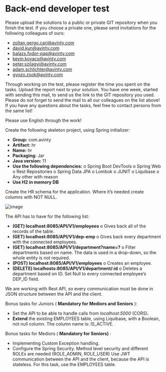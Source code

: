 # Back-end developer test

Please upload the solutions to a public or private GIT repository when you finish the test.
If you choose a private one, please send invitations for the following colleagues of ours:

- zoltan.gergo.cari@avinty.com
- david.kun@avinty.com
- balazs.fodor-pap@avinty.com
- kevin.kovacs@avinty.com
- peter.szilagyi@avinty.com
- adam.schlichter@avinty.com
- gyozo.zsok@avinty.com

Through working on the test, please register the time you spent on the tasks. Upload the
report next to your solution.
You have one week, started with sending this mail, to send us the link to the GIT repository
you used.
Please do not forget to send the mail to all our colleagues on the list above! If you have
any questions about the tasks, feel free to contact persons from the same list!

Please use English through the work!


Create the following skeleton project, using Spring initializer:

- **Group:** com.avinty
- **Artifact:** hr
- **Name:** hr
- **Packaging:** Jar
- **Java version:** 11
- **Use the following dependencies:**
    o Spring Boot DevTools
    o Spring Web
    o Rest Repositories
    o Spring Data JPA
    o Lombok
    o JUNIT
    o Liquibase
    o Any other with reason
- **Use H2 in memory DB**

Create the HR schema for the application. Where it’s needed create columns with NOT
NULL.

![image](https://user-images.githubusercontent.com/50501945/194535455-025ee646-7900-45f9-90c5-71dfb3a05c00.png)


The API has to have for the following list:

- **(GET) localhost:8085/API/V1/employees**
    o Gives back all of the records of the table.
- **(GET) localhost:8085/API/V1/dep-emp**
    o Gives back every department with the connected employees.
- **(GET) localhost:8085/API/V1/department?name=?**
    o Filter departments based on name. The data is used in a drop-down, so
       the whole entity is not required.
- **(POST) localhost:8085/API/V1/employees**
    o Creates an employee.
- **(DELETE) localhosts:8085/API/V1/department/:id**
    o Deletes a department based on ID. Set Null to every connected employee’s
       DEP_ID field.

We are working with Rest API, so every communication must be done in JSON structure
between the API and the client.

Bonus tasks for Juniors ( **Mandatory for Mediors and Seniors** ):

- Set the API to be able to handle calls from _localhost:5000_ (CORS).
- **Extend** the existing EMPLOYEES table, using Liquibase, with a Boolean, not null
    column. The column name is: IS_ACTIVE.

Bonus tasks for Mediors ( **Mandatory for Seniors)** :

- Implementing Custom Exception handling.
- Configure the Spring Security. Method level security and different ROLEs are
    needed (ROLE_ADMIN, ROLE_USER) Use JWT communication between the API
    and the client, because the API is stateless. For this task, use the EMPLOYEES
    table.


